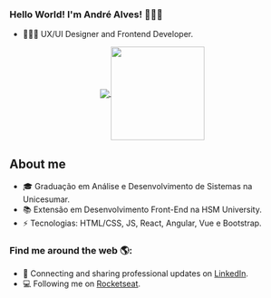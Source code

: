 ### Hello World! I'm André Alves! 🙋🏻‍♂️

-  👨🏻‍💻 UX/UI Designer and Frontend Developer.

<p align="center">
  <a href="https://github.com/anuraghazra/github-readme-stats">
    <img
      align="center"
      src="https://github-readme-stats.vercel.app/api/top-langs/?username=aalvs&layout=compact&bg_color=151515"
    />
  </a>
  <a href="https://github.com/anuraghazra/github-readme-stats">
    <img
      align="center"
      height="165"
      src="https://github-readme-stats.vercel.app/api?username=aalvs&count_private=true&show_icons=true&title_color=fff&icon_color=79ff97&text_color=9f9f9f&bg_color=151515"
    />
  </a>
</p>

## About me 
 
-   🎓  Graduação em Análise e Desenvolvimento de Sistemas na Unicesumar.
-   📚  Extensão em Desenvolvimento Front-End na HSM University.
-   ⚡  Tecnologias: HTML/CSS, JS, React, Angular, Vue e Bootstrap.

### Find me around the web 🌎:

- 💼 Connecting and sharing professional updates on <a href="https://www.linkedin.com/in/aalvs/">LinkedIn</a>.
- 💻 Following me on <a href="https://app.rocketseat.com.br/me/aalvs/">Rocketseat</a>.
